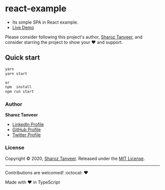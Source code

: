 # react-example
* Its simple SPA in React example.
* [Live Demo](https://react-spa-example.netlify.app/)

Please consider following this project's author, [Sharoz Tanveer](https://github.com/ShahrozTanveer), and consider starring the project to show your :heart: and support.


## Quick start

```sh
yarn
yarn start

or 
npm  install
npm run start


```


### Author

**Sharoz Tanveer**

- [LinkedIn Profile](https://www.linkedin.com/in/sharoztanveer/)
- [GitHub Profile](https://github.com/ShahrozTanveer)
- [Twitter Profile](https://twitter.com/saadtanveer3121)

### License

Copyright © 2020, [Sharoz Tanveer](https://github.com/ShahrozTanveer).
Released under the [MIT License](LICENSE).

---

Contributions are welcomed! :octocat: :heart:

Made with :heart: in TypeScript
